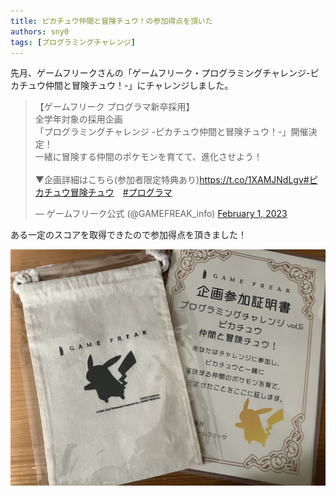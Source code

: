 ```yaml
---
title: ピカチュウ仲間と冒険チュウ！の参加得点を頂いた
authors: sny0
tags: [プログラミングチャレンジ]
---
```


先月、ゲームフリークさんの「ゲームフリーク・プログラミングチャレンジ-ピカチュウ仲間と冒険チュウ！-」にチャレンジしました。

<blockquote class="twitter-tweet"><p lang="ja" dir="ltr">【ゲームフリーク プログラマ新卒採用】<br/>全学年対象の採用企画<br/>「プログラミングチャレンジ -ピカチュウ仲間と冒険チュウ！-」開催決定！<br/>一緒に冒険する仲間のポケモンを育てて、進化させよう！<br/><br/>▼企画詳細はこちら(参加者限定特典あり)<a href="https://t.co/1XAMJNdLgv">https://t.co/1XAMJNdLgv</a><a href="https://twitter.com/hashtag/%E3%83%94%E3%82%AB%E3%83%81%E3%83%A5%E3%82%A6%E5%86%92%E9%99%BA%E3%83%81%E3%83%A5%E3%82%A6?src=hash&amp;ref_src=twsrc%5Etfw">#ピカチュウ冒険チュウ</a>　<a href="https://twitter.com/hashtag/%E3%83%97%E3%83%AD%E3%82%B0%E3%83%A9%E3%83%9E?src=hash&amp;ref_src=twsrc%5Etfw">#プログラマ</a></p>&mdash; ゲームフリーク公式 (@GAMEFREAK_info) <a href="https://twitter.com/GAMEFREAK_info/status/1620641909726416896?ref_src=twsrc%5Etfw">February 1, 2023</a></blockquote> <script async src="https://platform.twitter.com/widgets.js" charset="utf-8"></script>


ある一定のスコアを取得できたので参加得点を頂きました！

![ピカピカ冒険チュウ参加得点](bokentyu.jpg)